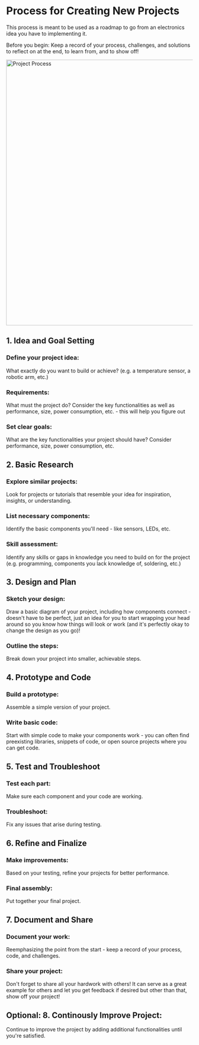 # Process for Creating New Projects

This process is meant to be used as a roadmap to go from an electronics idea you have to implementing it.

Before you begin: Keep a record of your process, challenges, and solutions to reflect on at the end, to learn from, and to show off!

<img width="718" alt="Project Process" src="https://github.com/gurjindertoor/Learn-Electronics/assets/78512847/3195dc2c-0ed8-409a-a1c5-85b6db37927e">

## 1. Idea and Goal Setting

### Define your project idea:

What exactly do you want to build or achieve? (e.g. a temperature sensor, a robotic arm, etc.)

### Requirements:

What must the project do? Consider the key functionalities as well as performance, size, power consumption, etc. - this will help you figure out

### Set clear goals:

What are the key functionalities your project should have? Consider performance, size, power consumption, etc.

## 2. Basic Research

### Explore similar projects:

Look for projects or tutorials that resemble your idea for inspiration, insights, or understanding.

### List necessary components:

Identify the basic components you'll need - like sensors, LEDs, etc.

### Skill assessment:

Identify any skills or gaps in knowledge you need to build on for the project (e.g. programming, components you lack knowledge of, soldering, etc.)

## 3. Design and Plan

### Sketch your design:

Draw a basic diagram of your project, including how components connect - doesn't have to be perfect, just an idea for you to start wrapping your head around so you know how things will look or work (and it's perfectly okay to change the design as you go)!

### Outline the steps:

Break down your project into smaller, achievable steps.

## 4. Prototype and Code

### Build a prototype:

Assemble a simple version of your project.

### Write basic code:

Start with simple code to make your components work - you can often find preexisting libraries, snippets of code, or open source projects where you can get code.

## 5. Test and Troubleshoot

### Test each part:

Make sure each component and your code are working.

### Troubleshoot:

Fix any issues that arise during testing.

## 6. Refine and Finalize

### Make improvements:

Based on your testing, refine your projects for better performance.

### Final assembly:

Put together your final project.

## 7. Document and Share

### Document your work:

Reemphasizing the point from the start - keep a record of your process, code, and challenges.

### Share your project:

Don't forget to share all your hardwork with others! It can serve as a great example for others and let you get feedback if desired but other than that, show off your project!

## Optional: 8. Continously Improve Project:

Continue to improve the project by adding additional functionalities until you're satisfied.

